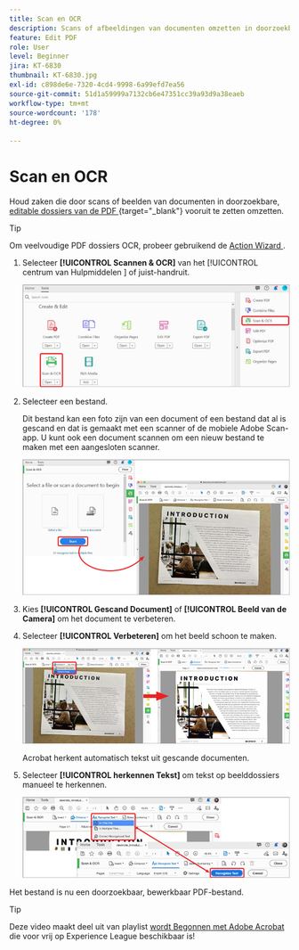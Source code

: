 ```yaml
---
title: Scan en OCR
description: Scans of afbeeldingen van documenten omzetten in doorzoekbare, bewerkbare PDF-bestanden en de kwaliteit van het resulterende bestand aanpassen
feature: Edit PDF
role: User
level: Beginner
jira: KT-6830
thumbnail: KT-6830.jpg
exl-id: c898de6e-7320-4cd4-9998-6a99efd7ea56
source-git-commit: 51d1a59999a7132cb6e47351cc39a93d9a38eaeb
workflow-type: tm+mt
source-wordcount: '178'
ht-degree: 0%

---
```


# Scan en OCR

Houd zaken die door scans of beelden van documenten in doorzoekbare, [ editable dossiers van de PDF ](https://www.adobe.com/nl/acrobat/online/pdf-editor.html) {target="_blank"} vooruit te zetten omzetten.

>[!TIP]
>
>Om veelvoudige PDF dossiers OCR, probeer gebruikend de [ Action Wizard ](../advanced-tasks/action.md).

1. Selecteer **[!UICONTROL Scannen &amp; OCR]** van het [!UICONTROL  centrum van Hulpmiddelen ] of juist-handruit.

   ![ Stap 1 van het Aftasten ](../assets/Scan_1.png)

1. Selecteer een bestand.

   Dit bestand kan een foto zijn van een document of een bestand dat al is gescand en dat is gemaakt met een scanner of de mobiele Adobe Scan-app. U kunt ook een document scannen om een nieuw bestand te maken met een aangesloten scanner.

   ![ Stap 2 van het Aftasten ](../assets/Scan_2.png)

1. Kies **[!UICONTROL Gescand Document]** of **[!UICONTROL Beeld van de Camera]** om het document te verbeteren.

1. Selecteer **[!UICONTROL Verbeteren]** om het beeld schoon te maken.

   ![ Stap 3 van het Aftasten ](../assets/Scan_3.png)

   Acrobat herkent automatisch tekst uit gescande documenten.

1. Selecteer **[!UICONTROL herkennen Tekst]** om tekst op beelddossiers manueel te herkennen.

   ![ Stap 4 van het Aftasten ](../assets/Scan_4.png)

Het bestand is nu een doorzoekbaar, bewerkbaar PDF-bestand.

>[!TIP]
>
>Deze video maakt deel uit van playlist [ wordt Begonnen met Adobe Acrobat ](https://experienceleague.adobe.com/en/playlists/acrobat-get-started-business-users) die voor vrij op Experience League beschikbaar is!
